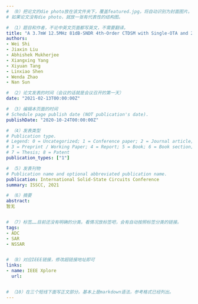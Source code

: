 ```yaml
---
# （0）把论文的die photo放在该文件夹下，覆盖featured.jpg，将自动识别为封面图片。
# 如果论文没有die photo，就放一张有代表性的结构图。

# （1）题目和作者，不论中英文页面都写英文，不需要翻译。
title: "A 3.7mW 12.5MHz 81dB-SNDR 4th-Order CTDSM with Single-OTA and 2nd-Order NS-SAR"
authors:
- Wei Shi
- Jiaxin Liu
- Abhishek Mukherjee
- Xiangxing Yang
- Xiyuan Tang
- Linxiao Shen
- Wenda Zhao
- Nan Sun

# （2）论文发表的时间（会议的话就是会议召开的第一天）
date: "2021-02-13T00:00:00Z"

# （3）编辑本页面的时间
# Schedule page publish date (NOT publication's date).
publishDate: "2020-10-24T00:00:00Z"

# （4）发表类型
# Publication type.
# Legend: 0 = Uncategorized; 1 = Conference paper; 2 = Journal article;
# 3 = Preprint / Working Paper; 4 = Report; 5 = Book; 6 = Book section;
# 7 = Thesis; 8 = Patent
publication_types: ["1"]

# （5）发表刊物
# Publication name and optional abbreviated publication name.
publication: International Solid-State Circuits Conference
summary: ISSCC, 2021

# （6）摘要
abstract: 
暂无


# （7）标签……目前还没有明确的分类。看情况放标签吧，会有自动按照标签分类的链接。
tags:
- ADC
- SAR
- NSSAR


# （8）对应IEEE链接，修改超链接地址即可
links:
- name: IEEE Xplore
  url: 


# （10）在三个短线下面写正文部分。基本上是markdown语法，参考格式已经列出。
---
```

